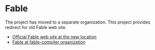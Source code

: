 # Fable
The project has moved to a separate organization. This project provides redirect for old Fable web site.

 * [Official Fable web site at the new location](http://fable-compiler.github.io/Fable)
 * [Fable at fable-compiler organization](http://github.com/fable-compiler/Fable)
